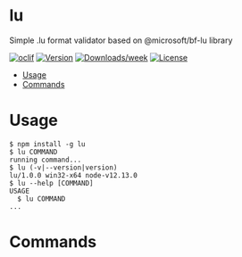 lu
==

Simple .lu format validator based on @microsoft/bf-lu library

[![oclif](https://img.shields.io/badge/cli-oclif-brightgreen.svg)](https://oclif.io)
[![Version](https://img.shields.io/npm/v/lu.svg)](https://npmjs.org/package/lu)
[![Downloads/week](https://img.shields.io/npm/dw/lu.svg)](https://npmjs.org/package/lu)
[![License](https://img.shields.io/npm/l/lu.svg)](https://github.com/Dev/lu/blob/master/package.json)

<!-- toc -->
* [Usage](#usage)
* [Commands](#commands)
<!-- tocstop -->
# Usage
<!-- usage -->
```sh-session
$ npm install -g lu
$ lu COMMAND
running command...
$ lu (-v|--version|version)
lu/1.0.0 win32-x64 node-v12.13.0
$ lu --help [COMMAND]
USAGE
  $ lu COMMAND
...
```
<!-- usagestop -->
# Commands
<!-- commands -->

<!-- commandsstop -->
